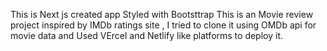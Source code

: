 This is Next js created app Styled with Bootsttrap 
This is an Movie review project inspired by IMDb ratings site , I tried to clone it using OMDb api for movie data and Used VErcel and Netlify like platforms to deploy it.

